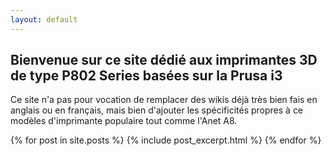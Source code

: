 ```yaml
---
layout: default
---
```

## Bienvenue sur ce site dédié aux imprimantes 3D de type P802 Series basées sur la Prusa i3
Ce site n'a pas pour vocation de remplacer des wikis déjà très bien fais en anglais ou en français, mais bien d'ajouter les spécificités propres à ce modèles d'imprimante populaire tout comme l'Anet A8.

{% for post in site.posts %}
  {% include post_excerpt.html %}
{% endfor %}
